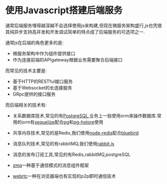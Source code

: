 # 使用Javascript搭建后端服务

通常后端服务埋得越深越不会选择使用js来构建,但现在微服务架构盛行,js也凭借其纯异步支持高并发和开发调试简单的特点成了后端服务的可选项之一.

通常js在后端的角色更多的是:

+ 微服务架构中作为组件提供接口
+ 作为连接前端的APIgateway根据业务需要聚合后端接口

而常见的技术主要是:

+ 基于HTTP的RESTful接口服务
+ 基于Websocket的长连接服务
+ GRpc提供的接口服务

而后端相关的技术有:

+ 关系数据库技术,常见的有[PostgreSQL](http://www.postgres.cn/docs/10/),业务上一般使用orm来操作数据库.常用的orm有[sequelize](http://docs.sequelizejs.com/)配合[pg](https://github.com/brianc/node-postgres)和[pg-hstore](https://github.com/scarney81/pg-hstore)使用
+ 共享内存技术,常见的是Redis,我们使用[node-redis](http://redis.js.org/)配合[bluebird](https://github.com/petkaantonov/bluebird)
+ 消息队列技术,常见的有rabbitMQ,我们使用[rabbit.js](https://github.com/squaremo/rabbit.js)
+ 消息的发布订阅工具,常见的有Redis,rabbitMQ,postgreSQL

+ [zmq](http://zeromq.org/)一种基于通信模式的消息组件框架
+ [webrtc](https://github.com/node-webrtc/node-webrtc)一种在浏览器端也有实现的p2p即时通信技术

